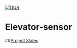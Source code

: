 [![DUB](https://img.shields.io/dub/l/vibe-d.svg)]()
# Elevator-sensor

##[Project Slides](https://github.com/nightheronry/Elevator-sensor/blob/master/Elevator%20sensor/Non-Invasive%20Elevator%20Floor%20Sensor%20.pdf)
